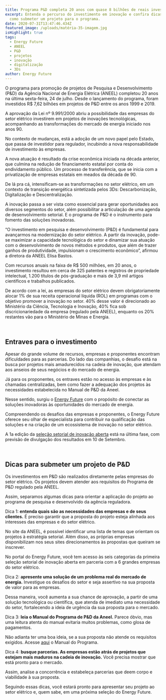 ```yaml
---
title: Programa P&D completa 20 anos com quase 8 bilhões de reais investidos
excerpt: Entenda o percurso do investimento em inovação e confira dicas sobre
  como submeter um projeto para o programa.
date: 2020-07-31T13:47:46.434Z
featured_image: /uploads/matéria-35-imagem.jpg
isHighlight: true
tags:
  - Energy Future
  - ANEEL
  - P&D
  - projetos
  - inovação
  - digitalização
  - 3Ds
author: Energy Future
---
```

O programa para promoção de projetos de Pesquisa e Desenvolvimento (P&D) da Agência Nacional de Energia Elétrica (ANEEL) completou 20 anos na última sexta-feira, 24 de julho. Desde o lançamento do programa, foram investidos R$ 7,62 bilhões em projetos de P&D entre os anos 1999 e 2019.

A aprovação da Lei nº 9.991/2000 abriu a possibilidade das empresas do setor elétrico investirem em projetos de inovações tecnológicas, acompanhando as transformações do mercado de energia iniciado nos anos 90. 

No contexto de mudanças, está a adoção de um novo papel pelo Estado, que passa de investidor para regulador, incubindo a nova responsabilidade de investimento às empresas.

A nova atuação é resultado da crise econômica iniciada na década anterior, que culmina na redução de financiamento estatal por conta do endividamento público. Um processo de transferência, que se inicia com a privatização de empresas estatais em meados da década de 90.

De lá pra cá, intensificam-se as transformações no setor elétrico, em um contexto de transição energética sintetizada pelos 3Ds: Descarbonização, Digitalização e Descentralização.

A inovação passa a ser vista como essencial para gerar oportunidades aos diversos segmentos do setor, além possibilitar a articulação de uma agenda de desenvolvimento setorial. E o programa de P&D é o instrumento para fomento das soluções inovadoras.

“O investimento em pesquisa e desenvolvimento (P&D) é fundamental para avançarmos na modernização do setor elétrico. A partir da inovação, pode-se maximizar a capacidade tecnológica do setor e dinamizar sua atuação com o desenvolvimento de novos métodos e produtos, que além de trazer ganhos de produtividade, impulsionam o crescimento econômico”, afirmou a diretora da ANEEL Elisa Bastos.

Com recursos anuais na faixa de R$ 500 milhões, em 20 anos, o investimento resultou em cerca de 325 patentes e registros de propriedade intelectual, 1.200 títulos de pós-graduação e mais de 3,9 mil artigos científicos e trabalhos publicados.

De acordo com a lei, as empresas do setor elétrico devem obrigatoriamente alocar 1% de sua receita operacional líquida (ROL) em programas com o objetivo promover a inovação no setor. 40% desse valor é direcionado ao Ministério da Ciência, Tecnologia e Inovação, 40% fica sob discricionariedade da empresa (regulado pela ANEEL), enquanto os 20% restantes vão para o Ministério de Minas e Energia. 

<br>

## Entraves para o investimento

Apesar do grande volume de recursos, empresas e proponentes encontram dificuldades para as parcerias. Do lado das companhias, o desafio está na busca por projetos mais amadurecidos na cadeia de inovação, que atendam aos anseios de seus negócios e do mercado de energia.

Já para os proponentes, os entraves estão no acesso às empresas e às chamadas centralizadas, bem como fazer a adequação dos projetos às necessidades estabelecida no Manual de P&D da Aneel.

Nesse sentido, surgiu o [Energy Future](https://www.energyfuture.com.br/quem-somos/) com o propósito de conectar as soluções inovadoras às oportunidades do mercado de energia.

Compreendendo os desafios das empresas e proponentes, o Energy Future oferece seu olhar de especialista para contribuir na qualificação das soluções e na criação de um ecossistema de inovação no setor elétrico.

A 1a edição da [seleção setorial de inovação aberta](https://www.energyfuture.com.br/noticias/selecao-energy-future-divulga-resultado-dos-projetos-finalistas/) está na última fase, com previsão de divulgação dos resultados em 10 de Setembro.

<br>

## Dicas para submeter um projeto de P&D

Os investimentos em P&D são realizados diretamente pelas empresas do setor elétrico. Os projetos devem atender aos requisitos do Programa de P&D regulado pela ANEEL.

Assim, separamos algumas dicas para orientar a aplicação do projeto ao programa de pesquisa e desenvolvido da agência reguladora.

Dica 1: **entenda quais são as necessidades das empresas e de seus clientes.** É preciso garantir que a proposta do projeto esteja alinhada aos interesses das empresas e do setor elétrico.

No site da ANEEL, é possível identificar uma lista de temas que orientam os projetos à estratégia setorial. Além disso, as próprias empresas disponibilizam nos seus sites direcionamentos às propostas que queiram se inscrever.

No portal do Energy Future, você tem acesso às seis categorias da primeira seleção setorial de inovação aberta em parceria com a 6 grandes empresas do setor elétrico.

Dica 2: **apresente uma solução de um problema real do mercado de energia.** Investigue os desafios do setor e seja assertivo na sua proposta de valor para as empresas.

Dessa maneira, você aumenta a sua chance de aprovação, a partir de uma solução tecnológica ou científica, que atenda de imediato uma necessidade do setor, fortalecendo a ideia de urgência da sua proposta para o mercado.

Dica 3: **leia o Manual do Programa de P&D da Aneel.** Parece óbvio, mas uma leitura atenta do manual evitaria muitos problemas, como glosa de pagamentos.

Não adianta ter uma boa ideia, se a sua proposta não atende os requisitos exigidos. Acesse [aqui](https://www.aneel.gov.br/programa-de-p-d/-/asset_publisher/ahiml6B12kVf/content/regulamentacao-vigente/656831?inheritRedirect=false&amp;redirect=https%3A%2F%2Fwww.aneel.gov.br%2Fprograma-de-p-d%3Fp_p_id%3D101_INSTANCE_ahiml6B12kVf%26p_p_lifecycle%3D0%26p_p_state%3Dnormal%26p_p_mode%3Dview%26p_p_col_id%3Dcolumn-2%26p_p_col_pos%3D1%26p_p_col_count%3D3) o Manual do Programa.

Dica 4: **busque parcerias. As empresas estão atrás de projetos que estejam mais maduros na cadeia de inovação.** Você precisa mostrar que está pronto para o mercado.

Assim, analise a concorrência e estabeleça parcerias que deem corpo e viabilidade à sua proposta.

Seguindo essas dicas, você estará pronto para apresentar seu projeto ao setor elétrico e, quem sabe, em uma próxima seleção do Energy Future.
